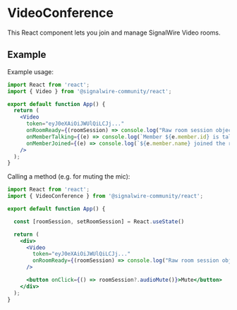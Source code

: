 # VideoConference

This React component lets you join and manage SignalWire Video rooms.

## Example

Example usage:


```jsx
import React from 'react';
import { Video } from '@signalwire-community/react';

export default function App() {
  return (
    <Video
      token="eyJ0eXAiOiJWUlQiLCJj..."
      onRoomReady={(roomSession) => console.log("Raw room session object:", roomSession)}
      onMemberTalking={(e) => console.log(`Member ${e.member.id} is talking.`)}
      onMemberJoined={(e) => console.log(`${e.member.name} joined the room!`)}
    />
  );
}
```

Calling a method (e.g. for muting the mic):

```jsx
import React from 'react';
import { VideoConference } from '@signalwire-community/react';

export default function App() {

  const [roomSession, setRoomSession] = React.useState()

  return (
    <div>
      <Video
        token="eyJ0eXAiOiJWUlQiLCJj..."
        onRoomReady={(roomSession) => console.log("Raw room session object:", roomSession)}
      />

      <button onClick={() => roomSession?.audioMute()}>Mute</button>
    </div>
  );
}
```
